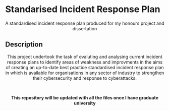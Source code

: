 # Standarised Incident Response Plan

<p align="center">
A standardised incident response plan produced for my honours project and dissertation
  </p>

## Description
<p align="center">
This project undertook the task of evaluting and analysing current incident response plans to identify areas of weakness and improvments in the aims of creating an up-to-date best practice standardised incident response plan in which is available for organisations in any sector of industry to strengthen their cybersecurity and response to cyberattacks.
  </p>

‎
‎


<p align="center"><b>
This repository will be updated with all the files once I have graduate university
</p></b>
